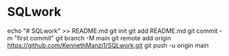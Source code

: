 # SQLwork
echo "# SQLwork" >> README.md
git init
git add README.md
git commit -m "first commit"
git branch -M main
git remote add origin https://github.com/KennethManzi1/SQLwork.git
git push -u origin main
